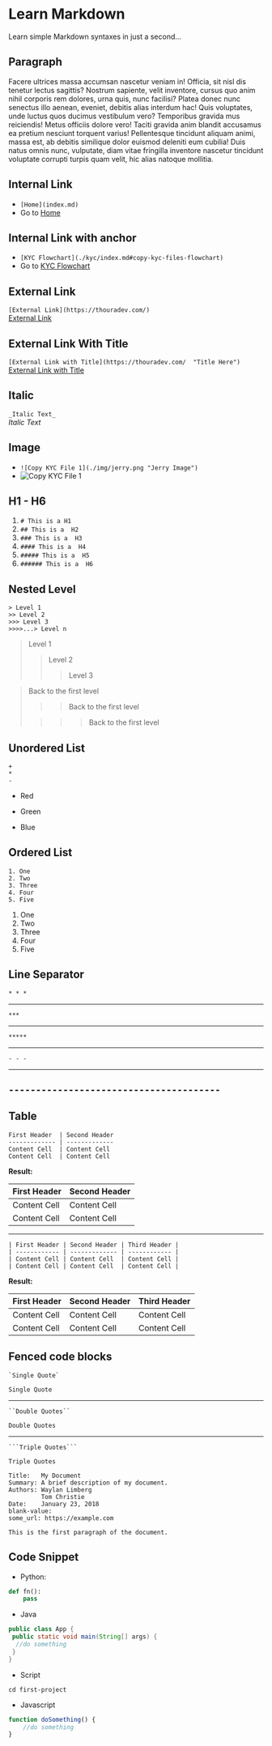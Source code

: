 # Learn Markdown
Learn simple Markdown syntaxes in just a second...

## Paragraph
Facere ultrices massa accumsan nascetur veniam in! Officia, sit nisl dis tenetur lectus sagittis? Nostrum sapiente, velit inventore, cursus quo anim nihil corporis rem dolores, urna quis, nunc facilisi? Platea donec nunc senectus illo aenean, eveniet, debitis alias interdum hac! Quis voluptates, unde luctus quos ducimus vestibulum vero? Temporibus gravida mus reiciendis! Metus officiis dolore vero! Taciti gravida anim blandit accusamus ea pretium nesciunt torquent varius! Pellentesque tincidunt aliquam animi, massa est, ab debitis similique dolor euismod deleniti eum cubilia! Duis natus omnis nunc, vulputate, diam vitae fringilla inventore nascetur tincidunt voluptate corrupti turpis quam velit, hic alias natoque mollitia.

## Internal Link
- `[Home](index.md)`
- Go to [Home](index.md)

## Internal Link with anchor
- `[KYC Flowchart](./kyc/index.md#copy-kyc-files-flowchart)`  
- Go to [KYC Flowchart](./kyc/index.md#copy-kyc-files-flowchart)

## External Link
`[External Link](https://thouradev.com/)`  
[External Link](https://thouradev.com/) 

## External Link With Title
`[External Link with Title](https://thouradev.com/  "Title Here")`  
[External Link with Title](https://thouradev.com/  "Title Here") 

## Italic

`_Italic Text_`  
_Italic Text_

## Image
- `![Copy KYC File 1](./img/jerry.png "Jerry Image")`
- ![Copy KYC File 1](./img/jerry.png "Jerry Image")

## H1 - H6
   1. `# This is a H1`
   2. `## This is a  H2`
   3. `### This is a  H3`
   4. `#### This is a  H4`
   5. `##### This is a  H5`
   6. `###### This is a  H6`

## Nested Level
```
> Level 1
>> Level 2
>>> Level 3
>>>>...> Level n
```
> Level 1
>> Level 2
>>> Level 3

> Back to the first level
>
> > > Back to the first level
>
> > > > Back to the first level

## Unordered List

```
+
*
-
```

+   Red
*   Green
-   Blue

## Ordered List
```
1. One
2. Two
3. Three
4. Four
5. Five
```
1. One
2. Two
3. Three
4. Four
5. Five

## Line Separator
`* * *`
* * *

`***`
***

`*****`
*****

`- - -`
- - -

`---------------------------------------`
 ---------------------------------------

## Table

```
First Header  | Second Header
------------- | -------------
Content Cell  | Content Cell
Content Cell  | Content Cell
```

**Result:**  

First Header  | Second Header
------------- | -------------
Content Cell  | Content Cell
Content Cell  | Content Cell

***

```
| First Header | Second Header | Third Header |
| ------------ | ------------- | ------------ |
| Content Cell | Content Cell  | Content Cell |
| Content Cell | Content Cell  | Content Cell |
```

**Result:**  

| First Header | Second Header | Third Header |
| ------------ | ------------- | ------------ |
| Content Cell | Content Cell  | Content Cell |
| Content Cell | Content Cell  | Content Cell |

## Fenced code blocks

```
`Single Quote`
```

`Single Quote`

***

```
``Double Quotes``
```
``Double Quotes``

***

```
```Triple Quotes```
```

```
Triple Quotes
```

```
Title:   My Document
Summary: A brief description of my document.
Authors: Waylan Limberg
         Tom Christie
Date:    January 23, 2018
blank-value:
some_url: https://example.com

This is the first paragraph of the document.
```

## Code Snippet

- Python:  
```python
def fn():
    pass
```
- Java
```Java
public class App {
 public static void main(String[] args) {
  //do something
 }
}
```
- Script
```Script
cd first-project
```
- Javascript
```js
function doSomething() {
    //do something
}
```